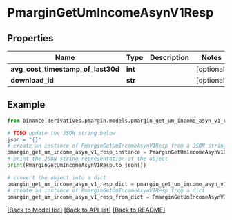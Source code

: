 # PmarginGetUmIncomeAsynV1Resp


## Properties

Name | Type | Description | Notes
------------ | ------------- | ------------- | -------------
**avg_cost_timestamp_of_last30d** | **int** |  | [optional] 
**download_id** | **str** |  | [optional] 

## Example

```python
from binance.derivatives.pmargin.models.pmargin_get_um_income_asyn_v1_resp import PmarginGetUmIncomeAsynV1Resp

# TODO update the JSON string below
json = "{}"
# create an instance of PmarginGetUmIncomeAsynV1Resp from a JSON string
pmargin_get_um_income_asyn_v1_resp_instance = PmarginGetUmIncomeAsynV1Resp.from_json(json)
# print the JSON string representation of the object
print(PmarginGetUmIncomeAsynV1Resp.to_json())

# convert the object into a dict
pmargin_get_um_income_asyn_v1_resp_dict = pmargin_get_um_income_asyn_v1_resp_instance.to_dict()
# create an instance of PmarginGetUmIncomeAsynV1Resp from a dict
pmargin_get_um_income_asyn_v1_resp_from_dict = PmarginGetUmIncomeAsynV1Resp.from_dict(pmargin_get_um_income_asyn_v1_resp_dict)
```
[[Back to Model list]](../README.md#documentation-for-models) [[Back to API list]](../README.md#documentation-for-api-endpoints) [[Back to README]](../README.md)


